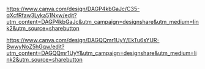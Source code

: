 https://www.canva.com/design/DAGP4kbGaJc/C35-qXcfRfaw3Lyka51Nxw/edit?utm_content=DAGP4kbGaJc&utm_campaign=designshare&utm_medium=link2&utm_source=sharebutton

https://www.canva.com/design/DAGQQmr1UyY/EkTu6sYUR-BwwyNoZ5hGqw/edit?utm_content=DAGQQmr1UyY&utm_campaign=designshare&utm_medium=link2&utm_source=sharebutton
